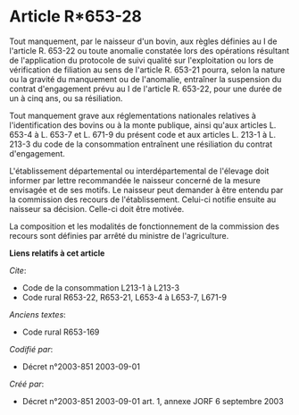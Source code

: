 # Article R*653-28

Tout manquement, par le naisseur d'un bovin, aux règles définies au I de l'article R. 653-22 ou toute anomalie constatée lors
des opérations résultant de l'application du protocole de suivi qualité sur l'exploitation ou lors de vérification de
filiation au sens de l'article R. 653-21 pourra, selon la nature ou la gravité du manquement ou de l'anomalie, entraîner la
suspension du contrat d'engagement prévu au I de l'article R. 653-22, pour une durée de un à cinq ans, ou sa résiliation.

Tout manquement grave aux réglementations nationales relatives à l'identification des bovins ou à la monte publique, ainsi
qu'aux articles L. 653-4 à L. 653-7 et L. 671-9 du présent code et aux articles L. 213-1 à L. 213-3 du code de la
consommation entraînent une résiliation du contrat d'engagement.

L'établissement départemental ou interdépartemental de l'élevage doit informer par lettre recommandée le naisseur concerné de
la mesure envisagée et de ses motifs. Le naisseur peut demander à être entendu par la commission des recours de
l'établissement. Celui-ci notifie ensuite au naisseur sa décision. Celle-ci doit être motivée.

La composition et les modalités de fonctionnement de la commission des recours sont définies par arrêté du ministre de
l'agriculture.

**Liens relatifs à cet article**

_Cite_:

  - Code de la consommation L213-1 à L213-3
  - Code rural R653-22, R653-21, L653-4 à L653-7, L671-9

_Anciens textes_:

  - Code rural R653-169

_Codifié par_:

  - Décret n°2003-851 2003-09-01

_Créé par_:

  - Décret n°2003-851 2003-09-01 art. 1, annexe JORF 6 septembre 2003
